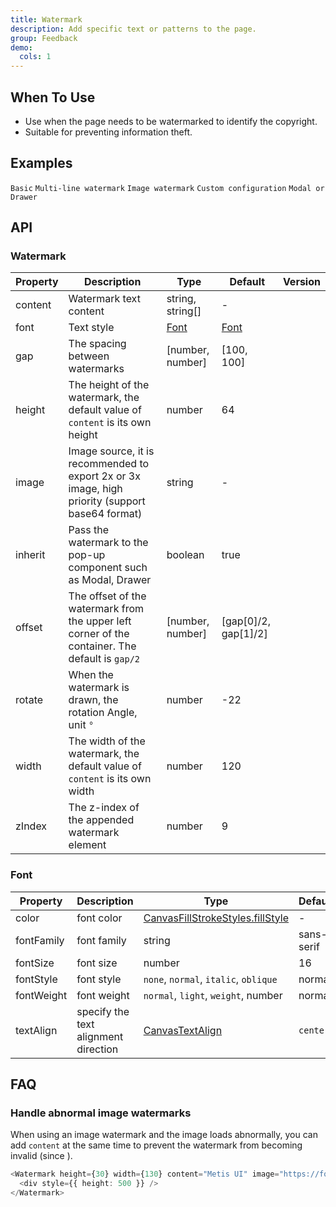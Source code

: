 ```yaml
---
title: Watermark
description: Add specific text or patterns to the page.
group: Feedback
demo:
  cols: 1
---
```


## When To Use

- Use when the page needs to be watermarked to identify the copyright.
- Suitable for preventing information theft.

## Examples

<!-- prettier-ignore -->
<code src="./demo/basic.tsx">Basic</code>
<code src="./demo/multi-line.tsx">Multi-line watermark</code>
<code src="./demo/image.tsx">Image watermark</code>
<code src="./demo/custom.tsx">Custom configuration</code>
<code src="./demo/portal.tsx">Modal or Drawer</code>

## API

### Watermark

| Property | Description | Type | Default | Version |
| --- | --- | --- | --- | --- |
| content | Watermark text content | string, string\[] | - |  |
| font | Text style | [Font](#font) | [Font](#font) |  |
| gap | The spacing between watermarks | \[number, number] | \[100, 100] |  |
| height | The height of the watermark, the default value of `content` is its own height | number | 64 |  |
| image | Image source, it is recommended to export 2x or 3x image, high priority (support base64 format) | string | - |  |
| inherit | Pass the watermark to the pop-up component such as Modal, Drawer | boolean | true |  |
| offset | The offset of the watermark from the upper left corner of the container. The default is `gap/2` | \[number, number] | \[gap\[0]/2, gap\[1]/2] |  |
| rotate | When the watermark is drawn, the rotation Angle, unit `°` | number | -22 |  |
| width | The width of the watermark, the default value of `content` is its own width | number | 120 |  |
| zIndex | The z-index of the appended watermark element | number | 9 |  |

### Font

| Property | Description | Type | Default | Version |
| --- | --- | --- | --- | --- |
| color | font color | [CanvasFillStrokeStyles.fillStyle](https://developer.mozilla.org/docs/Web/API/CanvasRenderingContext2D/fillStyle) | - |  |
| fontFamily | font family | string | sans-serif |  |
| fontSize | font size | number | 16 |  |
| fontStyle | font style | `none`, `normal`, `italic`, `oblique` | normal |  |
| fontWeight | font weight | `normal`, `light`, `weight`, number | normal |  |
| textAlign | specify the text alignment direction | [CanvasTextAlign](https://developer.mozilla.org/docs/Web/API/CanvasRenderingContext2D/textAlign) | `center` |  |

## FAQ

### Handle abnormal image watermarks

When using an image watermark and the image loads abnormally, you can add `content` at the same time to prevent the watermark from becoming invalid (since ).

```typescript jsx
<Watermark height={30} width={130} content="Metis UI" image="https://foo.png">
  <div style={{ height: 500 }} />
</Watermark>
```
